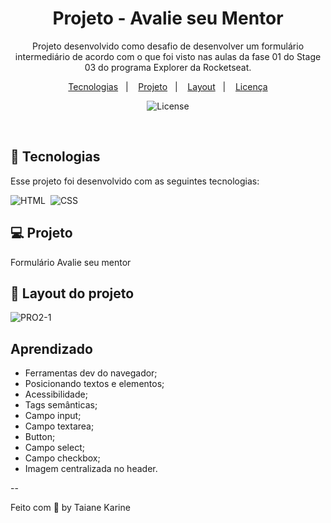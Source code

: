 
<h1 align="center"> Projeto - Avalie seu Mentor </h1>

<p align="center">
Projeto desenvolvido como desafio de desenvolver um formulário intermediário de acordo com o que foi visto nas aulas da fase 01 do Stage 03 do programa Explorer da Rocketseat.
</p>

<p align="center">
  <a href="#-tecnologias">Tecnologias</a>&nbsp;&nbsp;&nbsp;|&nbsp;&nbsp;&nbsp;
  <a href="#-projeto">Projeto</a>&nbsp;&nbsp;&nbsp;|&nbsp;&nbsp;&nbsp;
  <a href="#-layout">Layout</a>&nbsp;&nbsp;&nbsp;|&nbsp;&nbsp;&nbsp;
  <a href="#memo-licença">Licença</a>
</p>

<p align="center">
  <img alt="License" src="https://img.shields.io/static/v1?label=license&message=MIT&color=49AA26&labelColor=000000">
</p>

<br>

## 🚀 Tecnologias

Esse projeto foi desenvolvido com as seguintes tecnologias:

![HTML](https://img.shields.io/badge/-HTML-05122A?style=flat&logo=HTML5)&nbsp;
![CSS](https://img.shields.io/badge/-CSS-05122A?style=flat&logo=CSS3&logoColor=1572B6)&nbsp;

## 💻 Projeto

Formulário Avalie seu mentor

## 🔖 Layout do projeto

![PRO2-1](https://user-images.githubusercontent.com/94652702/216403352-70f1647f-b57f-4e8b-9ad4-978e5c0931e9.png)


## Aprendizado

- Ferramentas dev do navegador;
- Posicionando textos e elementos;
- Acessibilidade;
- Tags semânticas;
- Campo input;
- Campo textarea;
- Button;
- Campo select;
- Campo checkbox;
- Imagem centralizada no header.

--

Feito com 🧡 by Taiane Karine
